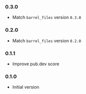 ### 0.3.0

* Match `barrel_files` version `0.3.0`

### 0.2.0

* Match `barrel_files` version `0.2.0`

### 0.1.1

* Improve pub.dev score

### 0.1.0

* Initial version
